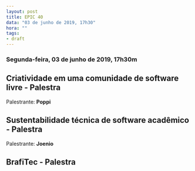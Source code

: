 ```yaml
---
layout: post
title: EPIC 40
data: "03 de junho de 2019, 17h30"
hora: ""
tags:
- draft
---
```



### Segunda-feira, 03 de junho de 2019, 17h30m

## Criatividade em uma comunidade de software livre - Palestra
Palestrante: **Poppi**

## Sustentabilidade técnica de software acadêmico - Palestra
Palestrante: **Joenio** 

## BrafiTec - Palestra

